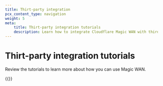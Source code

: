 ```yaml
---
title: Thirt-party integration
pcx_content_type: navigation
weight: 5
meta:
    title: Thirt-party integration tutorials
    description: Learn how to integrate Cloudflare Magic WAN with third-party products.
---
```


# Thirt-party integration tutorials

Review the tutorials to learn more about how you can use Magic WAN.

{{<directory-listing>}}
